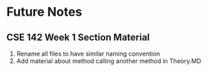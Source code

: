 # Future Notes
## CSE 142 Week 1 Section Material

1. Rename all files to have similar naming convention
2. Add material about method calling another method in Theory.MD
